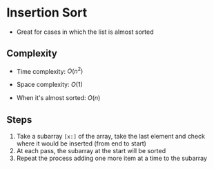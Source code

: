 # Insertion Sort

- Great for cases in which the list is almost sorted

## Complexity

- Time complexity: $O(n^2)$
- Space complexity: $O(1)$

- When it's almost sorted: $O(n)$

## Steps

1. Take a subarray `[x:]` of the array, take the last element and check where it would be inserted (from end to start)
1. At each pass, the subarray at the start will be sorted
1. Repeat the process adding one more item at a time to the subarray
